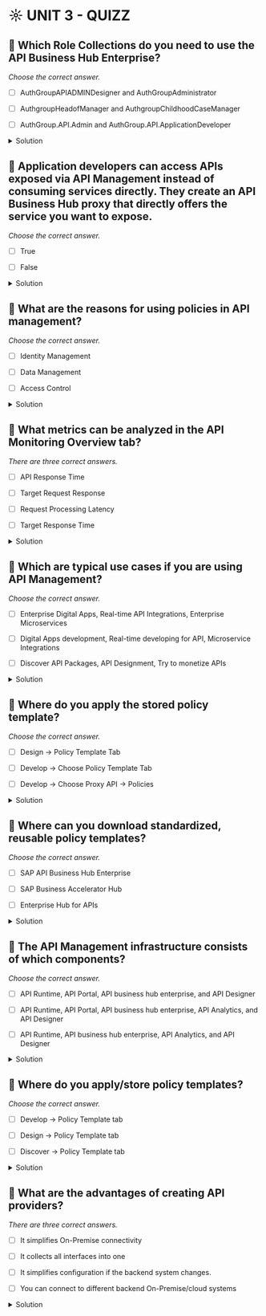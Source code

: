 # ☼ UNIT 3 - QUIZZ

## :small_red_triangle_down: Which Role Collections do you need to use the API Business Hub Enterprise?

_Choose the correct answer._

- [ ] AuthGroupAPIADMINDesigner and AuthGroupAdministrator

- [ ] AuthgroupHeadofManager and AuthgroupChildhoodCaseManager

- [ ] AuthGroup.API.Admin and AuthGroup.API.ApplicationDeveloper

<details>
  <summary>Solution</summary>

- [ ] AuthGroupAPIADMINDesigner and AuthGroupAdministrator

- [ ] AuthgroupHeadofManager and AuthgroupChildhoodCaseManager

- [x] AuthGroup.API.Admin and AuthGroup.API.ApplicationDeveloper

</details>

## :small_red_triangle_down: Application developers can access APIs exposed via API Management instead of consuming services directly. They create an API Business Hub proxy that directly offers the service you want to expose.

_Choose the correct answer._

- [ ] True

- [ ] False

<details>
  <summary>Solution</summary>

- [x] True

- [ ] False

</details>

## :small_red_triangle_down: What are the reasons for using policies in API management?

_Choose the correct answer._

- [ ] Identity Management

- [ ] Data Management

- [ ] Access Control

<details>
  <summary>Solution</summary>

- [ ] Identity Management

- [ ] Data Management

- [x] Access Control

</details>

## :small_red_triangle_down: What metrics can be analyzed in the API Monitoring Overview tab?

_There are three correct answers._

- [ ] API Response Time

- [ ] Target Request Response

- [ ] Request Processing Latency

- [ ] Target Response Time

<details>
  <summary>Solution</summary>

- [x] API Response Time

- [ ] Target Request Response

- [x] Request Processing Latency

- [x] Target Response Time

</details>

## :small_red_triangle_down: Which are typical use cases if you are using API Management?

_Choose the correct answer._

- [ ] Enterprise Digital Apps, Real-time API Integrations, Enterprise Microservices

- [ ] Digital Apps development, Real-time developing for API, Microservice Integrations

- [ ] Discover API Packages, API Designment, Try to monetize APIs

<details>
  <summary>Solution</summary>

- [x] Enterprise Digital Apps, Real-time API Integrations, Enterprise Microservices

- [ ] Digital Apps development, Real-time developing for API, Microservice Integrations

- [ ] Discover API Packages, API Designment, Try to monetize APIs

</details>

## :small_red_triangle_down: Where do you apply the stored policy template?

_Choose the correct answer._

- [ ] Design → Policy Template Tab

- [ ] Develop → Choose Policy Template Tab

- [ ] Develop → Choose Proxy API → Policies

<details>
  <summary>Solution</summary>

- [ ] Design → Policy Template Tab

- [ ] Develop → Choose Policy Template Tab

- [x] Develop → Choose Proxy API → Policies

</details>

## :small_red_triangle_down: Where can you download standardized, reusable policy templates?

_Choose the correct answer._

- [ ] SAP API Business Hub Enterprise

- [ ] SAP Business Accelerator Hub

- [ ] Enterprise Hub for APIs

<details>
  <summary>Solution</summary>

- [ ] SAP API Business Hub Enterprise

- [x] SAP Business Accelerator Hub

- [ ] Enterprise Hub for APIs

</details>

## :small_red_triangle_down: The API Management infrastructure consists of which components?

_Choose the correct answer._

- [ ] API Runtime, API Portal, API business hub enterprise, and API Designer

- [ ] API Runtime, API Portal, API business hub enterprise, API Analytics, and API Designer

- [ ] API Runtime, API business hub enterprise, API Analytics, and API Designer

<details>
  <summary>Solution</summary>

- [ ] API Runtime, API Portal, API business hub enterprise, and API Designer

- [x] API Runtime, API Portal, API business hub enterprise, API Analytics, and API Designer

- [ ] API Runtime, API business hub enterprise, API Analytics, and API Designer

</details>

## :small_red_triangle_down: Where do you apply/store policy templates?

_Choose the correct answer._

- [ ] Develop → Policy Template tab

- [ ] Design → Policy Template tab

- [ ] Discover → Policy Template tab

<details>
  <summary>Solution</summary>

- [x] Via API Designer

- [ ] Design → Choose your API Proxy → Resources

- [ ] Design → Choose your API Proxy → Choose your Endpoint

</details>

## :small_red_triangle_down: What are the advantages of creating API providers?

_There are three correct answers._

- [ ] It simplifies On-Premise connectivity

- [ ] It collects all interfaces into one

- [ ] It simplifies configuration if the backend system changes.

- [ ] You can connect to different backend On-Premise/cloud systems

<details>
  <summary>Solution</summary>

- [x] It simplifies On-Premise connectivity

- [ ] It collects all interfaces into one

- [x] It simplifies configuration if the backend system changes.

- [x] You can connect to different backend On-Premise/cloud systems

</details>
